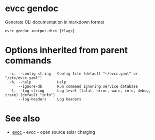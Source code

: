 # evcc gendoc

Generate CLI documentation in markdown format

```
evcc gendoc <output-dir> [flags]
```

# Options inherited from parent commands

```
  -c, --config string   Config file (default "~/evcc.yaml" or "/etc/evcc.yaml")
  -h, --help            Help
      --ignore-db       Run command ignoring service database
  -l, --log string      Log level (fatal, error, warn, info, debug, trace) (default "info")
      --log-headers     Log headers
```

# See also

* [evcc](evcc.md)	 - evcc - open source solar charging


